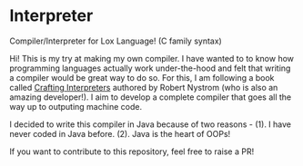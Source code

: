# Interpreter
Compiler/Interpreter for Lox Language! (C family syntax)

Hi! This is my try at making my own compiler. I have wanted to to know how programming languages 
actually work under-the-hood and felt that writing a compiler would be great way to do so. For this,
I am following a book called [Crafting Interpreters](https://craftinginterpreters.com/) authored by 
Robert Nystrom (who is also an amazing developer!). I aim to develop a complete compiler that goes
all the way up to outputing machine code.

I decided to write this compiler in Java because of two reasons - (1). I have never coded in Java
before. (2). Java is the heart of OOPs!

If you want to contribute to this repository, feel free to raise a PR!
